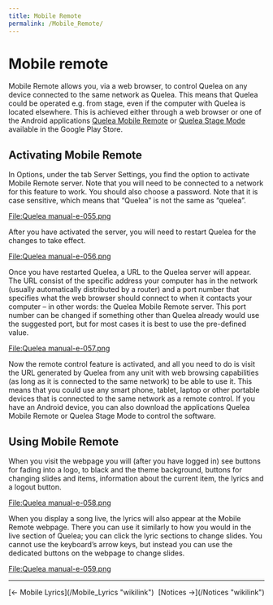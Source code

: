 ```yaml
---
title: Mobile Remote
permalink: /Mobile_Remote/
---
```


# Mobile remote

Mobile Remote allows you, via a web browser, to control Quelea on any device connected to the same network as Quelea. This means that Quelea could be operated e.g. from stage, even if the computer with Quelea is located elsewhere. This is achieved either through a web browser or one of the Android applications [Quelea Mobile Remote](https://play.google.com/store/apps/details?id=org.quelea.mobileremote) or [Quelea Stage Mode](https://play.google.com/store/apps/details?id=org.quelea.stagemode) available in the Google Play Store.

Activating Mobile Remote
------------------------

In Options, under the tab Server Settings, you find the option to activate Mobile Remote server. Note that you will need to be connected to a network for this feature to work. You should also choose a password. Note that it is case sensitive, which means that “Quelea” is not the same as “quelea”.

[<File:Quelea> manual-e-055.png](/File:Quelea_manual-e-055.png "wikilink")

After you have activated the server, you will need to restart Quelea for the changes to take effect.

[<File:Quelea> manual-e-056.png](/File:Quelea_manual-e-056.png "wikilink")

Once you have restarted Quelea, a URL to the Quelea server will appear. The URL consist of the specific address your computer has in the network (usually automatically distributed by a router) and a port number that specifies what the web browser should connect to when it contacts your computer – in other words: the Quelea Mobile Remote server. This port number can be changed if something other than Quelea already would use the suggested port, but for most cases it is best to use the pre-defined value.

[<File:Quelea> manual-e-057.png](/File:Quelea_manual-e-057.png "wikilink")

Now the remote control feature is activated, and all you need to do is visit the URL generated by Quelea from any unit with web browsing capabilities (as long as it is connected to the same network) to be able to use it. This means that you could use any smart phone, tablet, laptop or other portable devices that is connected to the same network as a remote control. If you have an Android device, you can also download the applications Quelea Mobile Remote or Quelea Stage Mode to control the software.

Using Mobile Remote
-------------------

When you visit the webpage you will (after you have logged in) see buttons for fading into a logo, to black and the theme background, buttons for changing slides and items, information about the current item, the lyrics and a logout button.

[<File:Quelea> manual-e-058.png](/File:Quelea_manual-e-058.png "wikilink")

When you display a song live, the lyrics will also appear at the Mobile Remote webpage. There you can use it similarly to how you would in the live section of Quelea; you can click the lyric sections to change slides. You cannot use the keyboard’s arrow keys, but instead you can use the dedicated buttons on the webpage to change slides.

[<File:Quelea> manual-e-059.png](/File:Quelea_manual-e-059.png "wikilink")

------------------------------------------------------------------------

<div style="text-align: left;">
[← Mobile Lyrics](/Mobile_Lyrics "wikilink") <span style="float:right;"> [Notices →](/Notices "wikilink")</span>

</div>
